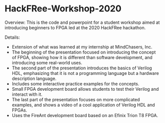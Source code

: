 # HackFRee-Workshop-2020

Overview: This is the code and powerpoint for a student workshop aimed at introducing beginners to FPGA led at the 2020 HackFRee hackathon. 

Details:
- Extension of what was learned at my internship at MindChasers, Inc.
- The beginning of the presentation focused on introducing the concept of FPGA, showing how it is different than software development, and introducing some real-world uses.
- The second part of the presentation introduces the basics of Verilog HDL, emphasizing that it is not a programming language but a hardware description language.
- Includes some interactive practice examples for the concepts.
- Small FPGA development board allows students to test their Verilog and interact with it.
- The last part of the presentation focuses on more complicated examples, and shows a video of a cool application of Verilog HDL and FPGAs.
- Uses the FireAnt development board based on an Efinix Trion T8 FPGA.
